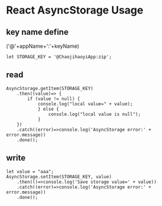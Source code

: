 # React AsyncStorage Usage

## key name define

('@'+appName+':'+keyName)

```
let STORAGE_KEY = '@ChaojihaoyiApp:zip';
```

## read
```
AsyncStorage.getItem(STORAGE_KEY)
    .then((value)=> {
        if (value != null) {
            console.log("local value=" + value);
            } else {
                console.log("local value is null");
            }
    })
    .catch((error)=>console.log('AsyncStorage error:' + error.message))
    .done();
```
## write
```
let value = "aaa";
AsyncStorage.setItem(STORAGE_KEY, value)
    .then(()=>console.log('Save storage value=' + value))
    .catch((error)=>console.log('AsyncStorage error:' + error.message))
    .done();
```
